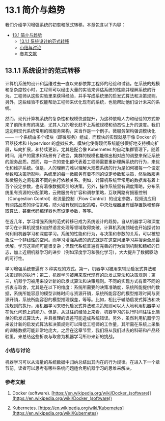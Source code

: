 <!--Copyright © Microsoft Corporation. All rights reserved.
  适用于[License](https://github.com/microsoft/AI-System/blob/main/LICENSE)版权许可-->

# 13.1 简介与趋势

我们介绍学习增强系统的初衷和范式转移。本章包含以下内容：

- [13.1 简介与趋势](#131-简介与趋势)
  - [13.1.1 系统设计的范式转移](#1311-系统设计的范式转移)
  - [小结与讨论](#小结与讨论)
  - [参考文献](#参考文献)

## 13.1.1 系统设计的范式转移

计算机系统的设计和运维过去一直以来都依靠工程师的经验和试错。在系统的规模和复杂度较小时，工程师可以经由大量的实验来评估系统的性能并理解系统的行为。工程师从这些实验里来获得经验，并手写成系统里的启发式算法和决策规则。另外，这些经验不仅能帮助工程师来优化现有的系统，也能帮助他们设计未来的系统。

然而，现代计算机系统的复杂性和规模快速提升，为这种依赖人力和经验的方式带来了前所未有的挑战，尤其人力的增长赶不上系统规模和动态性上升的速度。我们这边用现代系统常用的微服务架构，来当作是一个例子。微服务架构强调模块化 —— 一个系统由多个模块（即微服务）组成，而模块的实现就基于像 Docker 的容器技术和 Hypervisor 的虚拟技术。模块化使得现代系统能够很好地支持横向扩展，纵向扩展，和持续更新，尤其是配合像 Kubernetes 的自动集群管理下。随着时间，用户的需求和场景有了改变，集群的规模也能做出相对应的调整来保证系统的服务品质。然而，每一次的变化都代表着工程师需要重新理解系统的行为，来优化和维护系统。但是，人的理解力难以理解大规模系统的行为是如何被每一个设定参数和决策所影响。系统里的每一微服务有着不同的设定参数和决策，然后微服务和微服务之间有着不同的执行依赖关系。例如，计算机系统里常用的数据库有着上百个设定参数，也有着像数据索引的决策。另外，操作系统里有调度策略，分布系统里有资源的分配策略，云微服务有扩容和调参策略，互联网路有拥塞控制（Congestion Control）和流量控制（Flow Control）的设定参数，视频流应用有网路品质的评估策略，防火墙有规则匹配策略，中央处理器里有缓存置换和预存取算法，甚至代码编译器也有设定参数，等等。

在近几年，学习增强系统的范式转移已成为系统设计的趋势。自从机器学习和深度学习在计算机视觉和自然语言处理等领域取得突破，计算机系统领域也开始探讨如何利用机器学习和深度学习。系统的性能和行为，与决策和参数的关系，可以被想象成一个非线性的空间。而学习增强系统的范式就是在这空间里学习并搜索全局最优解。学习这空间可能很复杂；但现代系统普遍有完善的行为监测机制和精细的日志，加上近期机器学习的进步（例如深度学习和强化学习），大大提升了数据驱动的可行性。

学习增强系统普遍有 3 种实现的方式。第一，机器学习被用来辅助启发式算法和决策规则的执行；第二，机器学习被用来取代现有的启发式算法和决策规则；第三，机器学习被用来设计新的启发式算法和决策规则。不同的实现方式有着不同的折衷与取舍，尤其是在以下的维度：系统所需要的决策准确度，系统所能提供的数据，系统所能容忍的模型训练时间与资源开销，系统所能容忍的模型推理时间与资源开销，系统所能容忍的模型推理误差，等等。比如，相比于辅助启发式算法和决策规则的执行，用机器学习来取代启发式算法和决策规则可以大大地利用机器学习在优化问题上的能力。但是，从过往的经验上来看，机器学习的执行时间往往比简单的启发式算法大，并且推理的误差可能造成系统错误。另外，虽然利用机器学习来设计新的启发式算法和决策规则可以降低工程师的工作量，其所需在系统上采集的训练数据可能非常地庞大。之后在这章节里，我们将从我们过去的科研和产品经验里，来总结这些折衷与取舍为机器学习所带来新的挑战。

### 小结与讨论

机器学习可以从海量的系统数据中归纳总结出其内在的行为规律。在进入下一个章节前，读者可以思考有哪些系统问题适合用机器学习的思维来解决。

### 参考文献

1. Docker (software). [https://en.wikipedia.org/wiki/Docker_(software)](https://en.wikipedia.org/wiki/Docker_(software))

2. Kubernetes. [https://en.wikipedia.org/wiki/Kubernetes](https://en.wikipedia.org/wiki/Kubernetes)
